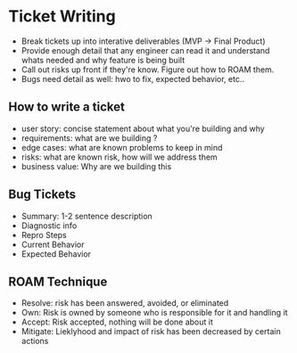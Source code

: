 # Ticket Writing 

- Break tickets up into interative deliverables (MVP -> Final Product)
- Provide enough detail that any engineer can read it and understand whats needed and why feature is being built 
- Call out risks up front if they're know. Figure out how to ROAM them. 
- Bugs need detail as well: hwo to fix, expected behavior, etc..

## How to write a ticket 
- user story: concise statement about what you're building and why
- requirements: what are we building ?
- edge cases: what are known problems to keep in mind 
- risks: what are known risk, how will we address them
- business value: Why are we building this 

## Bug Tickets 
- Summary: 1-2 sentence description 
- Diagnostic info 
- Repro Steps
- Current Behavior 
- Expected Behavior

## ROAM Technique 
- Resolve: risk has been answered, avoided, or eliminated
- Own: Risk is owned by someone who is responsible for it and handling it 
- Accept: Risk accepted, nothing will be done about it  
- Mitigate: Lieklyhood and impact of risk has been decreased by certain actions